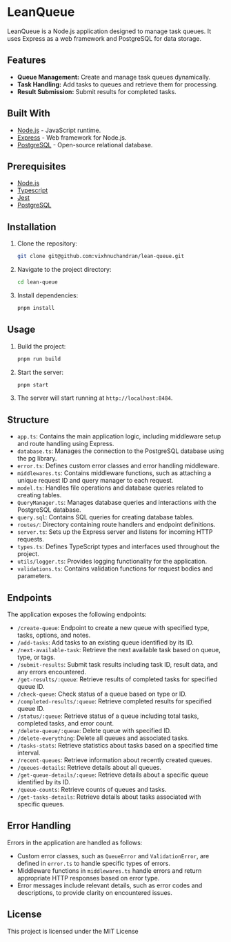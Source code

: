 # LeanQueue

LeanQueue is a Node.js application designed to manage task queues. It uses Express as a web framework and PostgreSQL for data storage.

## Features

-   **Queue Management:** Create and manage task queues dynamically.
-   **Task Handling:** Add tasks to queues and retrieve them for processing.
-   **Result Submission:** Submit results for completed tasks.

## Built With

-   [Node.js](https://nodejs.org/) - JavaScript runtime.
-   [Express](https://expressjs.com/) - Web framework for Node.js.
-   [PostgreSQL](https://www.postgresql.org/) - Open-source relational database.

## Prerequisites

-   [Node.js](https://nodejs.org/)
-   [Typescript](https://www.typescriptlang.org/)
-   [Jest](https://jestjs.io/)
-   [PostgreSQL](https://www.postgresql.org/)

## Installation

1. Clone the repository:

    ```bash
    git clone git@github.com:vixhnuchandran/lean-queue.git
    ```

2. Navigate to the project directory:

    ```bash
    cd lean-queue
    ```

3. Install dependencies:

    ```bash
    pnpm install
    ```

## Usage

1. Build the project:

    ```bash
    pnpm run build
    ```

2. Start the server:

    ```bash
    pnpm start
    ```

3. The server will start running at `http://localhost:8484`.

## Structure

-   `app.ts`: Contains the main application logic, including middleware setup and route handling using Express.
-   `database.ts`: Manages the connection to the PostgreSQL database using the pg library.
-   `error.ts`: Defines custom error classes and error handling middleware.
-   `middlewares.ts`: Contains middleware functions, such as attaching a unique request ID and query manager to each request.
-   `model.ts`: Handles file operations and database queries related to creating tables.
-   `QueryManager.ts`: Manages database queries and interactions with the PostgreSQL database.
-   `query.sql`: Contains SQL queries for creating database tables.
-   `routes/`: Directory containing route handlers and endpoint definitions.
-   `server.ts`: Sets up the Express server and listens for incoming HTTP requests.
-   `types.ts`: Defines TypeScript types and interfaces used throughout the project.
-   `utils/logger.ts`: Provides logging functionality for the application.
-   `validations.ts`: Contains validation functions for request bodies and parameters.

## Endpoints

The application exposes the following endpoints:

-   `/create-queue`: Endpoint to create a new queue with specified type, tasks, options, and notes.
-   `/add-tasks`: Add tasks to an existing queue identified by its ID.
-   `/next-available-task`: Retrieve the next available task based on queue, type, or tags.
-   `/submit-results`: Submit task results including task ID, result data, and any errors encountered.
-   `/get-results/:queue`: Retrieve results of completed tasks for specified queue ID.
-   `/check-queue`: Check status of a queue based on type or ID.
-   `/completed-results/:queue`: Retrieve completed results for specified queue ID.
-   `/status/:queue`: Retrieve status of a queue including total tasks, completed tasks, and error count.
-   `/delete-queue/:queue`: Delete queue with specified ID.
-   `/delete-everything`: Delete all queues and associated tasks.
-   `/tasks-stats`: Retrieve statistics about tasks based on a specified time interval.
-   `/recent-queues`: Retrieve information about recently created queues.
-   `/queues-details`: Retrieve details about all queues.
-   `/get-queue-details/:queue`: Retrieve details about a specific queue identified by its ID.
-   `/queue-counts`: Retrieve counts of queues and tasks.
-   `/get-tasks-details`: Retrieve details about tasks associated with specific queues.

## Error Handling

Errors in the application are handled as follows:

-   Custom error classes, such as `QueueError` and `ValidationError`, are defined in `error.ts` to handle specific types of errors.
-   Middleware functions in `middlewares.ts` handle errors and return appropriate HTTP responses based on error type.
-   Error messages include relevant details, such as error codes and descriptions, to provide clarity on encountered issues.

## License

This project is licensed under the MIT License
